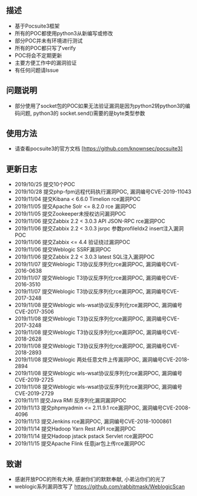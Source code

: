 ## 描述
* 基于Pocsuite3框架
* 所有的POC都使用python3从新编写或修改
* 部分POC并未有环境进行测试
* 所有的POC都只写了verify
* POC将会不定期更新
* 主要方便工作中的漏洞验证
* 有任何问题请Issue

## 问题说明
* 部分使用了socket包的POC如果无法验证漏洞是因为python2转python3的编码问题, python3的 socket.send()需要的是byte类型参数

## 使用方法
* 请查看pocsuite3的官方文档 
[https://github.com/knownsec/pocsuite3]

## 更新日志
* 2019/10/25 提交10个POC
* 2019/10/28 提交php-fpm远程代码执行漏洞POC, 漏洞编号CVE-2019-11043
* 2019/11/04 提交Kibana < 6.6.0 Timelion rce漏洞POC
* 2019/11/05 提交Apache Solr <= 8.2.0 rce 漏洞POC
* 2019/11/05 提交Zookeeper未授权访问漏洞POC
* 2019/11/06 提交Zabbix 2.2 < 3.0.3 API JSON-RPC rce漏洞POC
* 2019/11/06 提交Zabbix 2.2 < 3.0.3 jsrpc 参数profileIdx2 insert注入漏洞POC
* 2019/11/06 提交Zabbix <= 4.4 验证绕过漏洞POC
* 2019/11/06 提交Weblogic SSRF漏洞POC
* 2019/11/06 提交Zabbix 2.2 < 3.0.3 latest SQL注入漏洞POC
* 2019/11/07 提交Weblogic T3协议反序列化rce漏洞POC, 漏洞编号CVE-2016-0638
* 2019/11/07 提交Weblogic T3协议反序列化rce漏洞POC, 漏洞编号CVE-2016-3510
* 2019/11/07 提交Weblogic T3协议反序列化rce漏洞POC, 漏洞编号CVE-2017-3248
* 2019/11/08 提交Weblogic wls-wsat协议反序列化rce漏洞POC, 漏洞编号CVE-2017-3506
* 2019/11/08 提交Weblogic T3协议反序列化rce漏洞POC, 漏洞编号CVE-2017-3248
* 2019/11/08 提交Weblogic T3协议反序列化rce漏洞POC, 漏洞编号CVE-2018-2628
* 2019/11/08 提交Weblogic T3协议反序列化rce漏洞POC, 漏洞编号CVE-2018-2893
* 2019/11/08 提交Weblogic 两处任意文件上传漏洞POC, 漏洞编号CVE-2018-2894
* 2019/11/08 提交Weblogic wls-wsat协议反序列化rce漏洞POC, 漏洞编号CVE-2019-2725
* 2019/11/08 提交Weblogic wls-wsat协议反序列化rce漏洞POC, 漏洞编号CVE-2019-2729
* 2019/11/11 提交Java RMI 反序列化漏洞漏洞POC
* 2019/11/13 提交phpmyadmin <= 2.11.9.1 rce漏洞POC, 漏洞编号CVE-2008-4096
* 2019/11/13 提交Jenkins rce漏洞POC, 漏洞编号CVE-2018-1000861
* 2019/11/14 提交Hadoop Yarn Rest API rce漏洞POC
* 2019/11/14 提交Hadoop jstack pstack Servlet rce漏洞POC
* 2019/11/15 提交Apache Flink 任意jar包上传rce漏洞POC

## 致谢
* 感谢开放POC的所有大神, 感谢你们的默默奉献, 小弟沾你们的光了
* weblogic系列漏洞改写了 https://github.com/rabbitmask/WeblogicScan